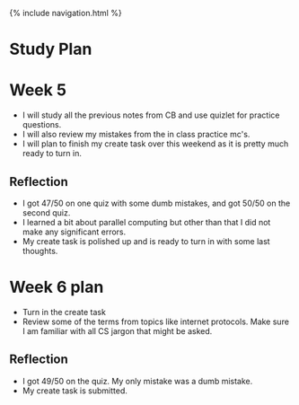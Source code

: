 {% include navigation.html %}


# Study Plan

# Week 5

* I will study all the previous notes from CB and use quizlet for practice questions. 
* I will also review my mistakes from the in class practice mc's. 
* I will plan to finish my create task over this weekend as it is pretty much ready to turn in.

## Reflection

* I got 47/50 on one quiz with some dumb mistakes, and got 50/50 on the second quiz. 
* I learned a bit about parallel computing but other than that I did not make any significant errors.
* My create task is polished up and is ready to turn in with some last thoughts.

# Week 6 plan

* Turn in the create task
* Review some of the terms from topics like internet protocols. Make sure I am familiar with all CS jargon that might be asked.

## Reflection

* I got 49/50 on the quiz. My only mistake was a dumb mistake.
* My create task is submitted.
